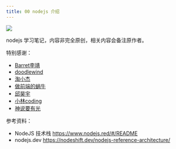 ```yaml
---
title: 00 nodejs 介绍
---
```


![](https://www.persistent.com/wp-content/uploads/2016/02/blog-banner-Is-your-Node.js-application-production-ready-scaled.jpg)

nodejs 学习笔记，内容非完全原创，相关内容会备注原作者。

特别感谢：
- [Barret李靖](https://github.com/barretlee)
- [doodlewind](https://www.zhihu.com/people/doodlewind)
- [淘小杰](https://github.com/hustxiaoc)
- [做前端的蜗牛](https://space.bilibili.com/486675132)
- [邱昊宇](https://www.zhihu.com/people/timothyqiu)
- [小林coding](https://xiaolincoding.com/)
- [神说要有光](https://www.zhihu.com/people/di-xu-guang-50)

参考资料：
- NodeJS 技术栈 https://www.nodejs.red/#/README
- nodejs.dev https://nodeshift.dev/nodejs-reference-architecture/